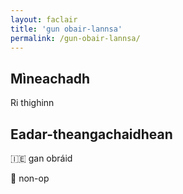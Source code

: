 ```yaml
---
layout: faclair
title: 'gun obair-lannsa'
permalink: /gun-obair-lannsa/
---
```


## Mìneachadh

Ri thighinn

## Eadar-theangachaidhean

&#x1f1ee;&#x1f1ea; gan obráid

&#x1f3f4;&#xe0067;&#xe0062;&#xe0065;&#xe006e;&#xe0067;&#xe007f; non-op
